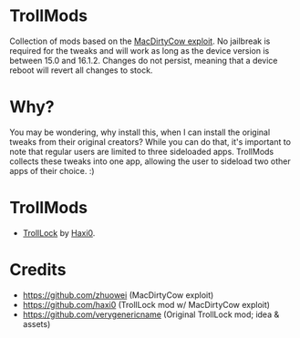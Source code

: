 # TrollMods
Collection of mods based on the [MacDirtyCow exploit](https://github.com/zhuowei/MacDirtyCowDemo/blob/main/vm_unaligned_copy_switch_race.c). No jailbreak is required for the tweaks and will work as long as the device version is between 15.0 and 16.1.2. Changes do not persist, meaning that a device reboot will revert all changes to stock.

# Why?
You may be wondering, why install this, when I can install the original tweaks from their original creators? While you can do that, it's important to note that regular users are limited to three sideloaded apps. TrollMods collects these tweaks into one app, allowing the user to sideload two other apps of their choice. :)
 
# TrollMods
* [TrollLock](https://github.com/haxi0/TrollLock-Reborn) by [Haxi0](https://github.com/haxi0).
 
# Credits
- https://github.com/zhuowei (MacDirtyCow exploit)
- https://github.com/haxi0 (TrollLock mod w/ MacDirtyCow exploit)
- https://github.com/verygenericname (Original TrollLock mod; idea & assets)
